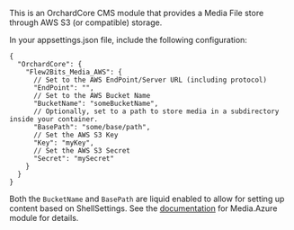 ﻿This is an OrchardCore CMS module that provides a Media File store through AWS S3 (or compatible) storage. 

In your appsettings.json file, include the following configuration:

```
{
  "OrchardCore": {
    "Flew2Bits_Media_AWS": {
      // Set to the AWS EndPoint/Server URL (including protocol)
      "EndPoint": "", 
      // Set to the AWS Bucket Name
      "BucketName": "someBucketName",
      // Optionally, set to a path to store media in a subdirectory inside your container.
      "BasePath": "some/base/path",
      // Set the AWS S3 Key
      "Key": "myKey",
      // Set the AWS S3 Secret
      "Secret": "mySecret"
    }
  }
}
```

Both the `BucketName` and `BasePath` are liquid enabled to allow for setting up content based on ShellSettings. See the [documentation](https://docs.orchardcore.net/en/dev/docs/reference/modules/Media.Azure/#templating-configuration) for Media.Azure module for details.
